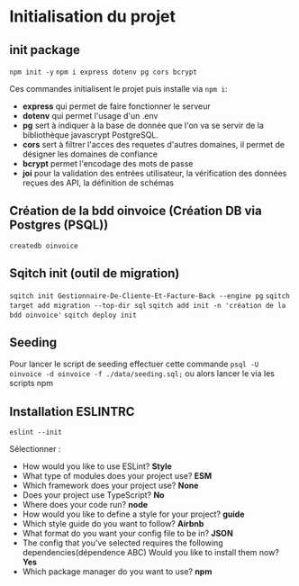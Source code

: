 # Initialisation du projet

## init package

```npm init -y```
```npm i express dotenv pg cors bcrypt```

Ces commandes initialisent le projet puis installe via ```npm i```:

- **express** qui permet de faire fonctionner le serveur
- **dotenv** qui permet l'usage d'un .env
- **pg** sert à indiquer à la base de donnée que l'on va se servir de la bibliothèque javascrypt PostgreSQL.
- **cors** sert à filtrer l'acces des requetes d'autres domaines, il permet de désigner les domaines de confiance
- **bcrypt** permet l'encodage des mots de passe
- **joi** pour la validation des entrées utilisateur, la vérification des données reçues des API, la définition de schémas
  
## Création de la bdd oinvoice (Création DB via Postgres (PSQL))

`createdb oinvoice`

## Sqitch init (outil de migration)

```sqitch init Gestionnaire-De-Cliente-Et-Facture-Back --engine pg```
```sqitch target add migration --top-dir sql```
```sqitch add init -n 'création de la bdd oinvoice'```
```sqitch deploy init```

## Seeding

Pour lancer le script de seeding effectuer cette commande ``` psql -U oinvoice -d oinvoice -f ./data/seeding.sql; ``` ou alors lancer le via les scripts npm

## Installation ESLINTRC

``` eslint --init ```

Sélectionner :

- How would you like to use ESLint? **Style**
- What type of modules does your project use?      **ESM**
- Which framework does your project use?     **None**
- Does your project use TypeScript?     **No**
- Where does your code run?       **node**
- How would you like to define a style for your project?       **guide**
- Which style guide do you want to follow?        **Airbnb**
- What format do you want your config file to be in?       **JSON**
- The config that you've selected requires the following dependencies(dépendence ABC) Would you like to install them now?     **Yes**
- Which package manager do you want to use?     **npm**
